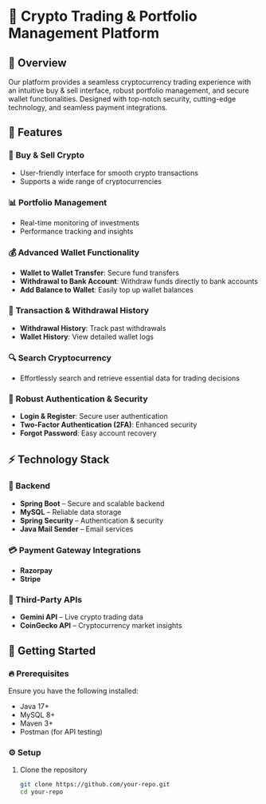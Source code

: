 # 🚀 Crypto Trading & Portfolio Management Platform

## 📌 Overview  
Our platform provides a seamless cryptocurrency trading experience with an intuitive buy & sell interface, robust portfolio management, and secure wallet functionalities. Designed with top-notch security, cutting-edge technology, and seamless payment integrations.

## 🎯 Features  
### 🏦 **Buy & Sell Crypto**  
- User-friendly interface for smooth crypto transactions  
- Supports a wide range of cryptocurrencies  

### 📊 **Portfolio Management**  
- Real-time monitoring of investments  
- Performance tracking and insights  

### 💰 **Advanced Wallet Functionality**  
- **Wallet to Wallet Transfer**: Secure fund transfers  
- **Withdrawal to Bank Account**: Withdraw funds directly to bank accounts  
- **Add Balance to Wallet**: Easily top up wallet balances  

### 📜 **Transaction & Withdrawal History**  
- **Withdrawal History**: Track past withdrawals  
- **Wallet History**: View detailed wallet logs  

### 🔍 **Search Cryptocurrency**  
- Effortlessly search and retrieve essential data for trading decisions  

### 🔐 **Robust Authentication & Security**  
- **Login & Register**: Secure user authentication  
- **Two-Factor Authentication (2FA)**: Enhanced security  
- **Forgot Password**: Easy account recovery  

## ⚡ **Technology Stack**  
### 🔧 Backend  
- **Spring Boot** – Secure and scalable backend  
- **MySQL** – Reliable data storage  
- **Spring Security** – Authentication & security  
- **Java Mail Sender** – Email services  

### 💳 Payment Gateway Integrations  
- **Razorpay**  
- **Stripe**  

### 🔗 Third-Party APIs  
- **Gemini API** – Live crypto trading data  
- **CoinGecko API** – Cryptocurrency market insights  

## 🚀 Getting Started  
### 🔥 Prerequisites  
Ensure you have the following installed:  
- Java 17+  
- MySQL 8+  
- Maven 3+  
- Postman (for API testing)  

### ⚙️ Setup  
1. Clone the repository  
   ```bash
   git clone https://github.com/your-repo.git
   cd your-repo
